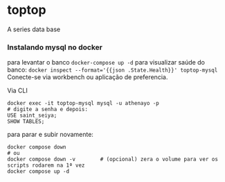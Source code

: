 # toptop

A series data base

### Instalando mysql no docker

para levantar o banco `docker-compose up -d`
para visualizar saúde do banco: `docker inspect --format='{{json .State.Health}}' toptop-mysql`
Conecte-se via workbench ou aplicação de preferencia.

Via CLI

```
docker exec -it toptop-mysql mysql -u athenayo -p
# digite a senha e depois:
USE saint_seiya;
SHOW TABLES;

```

para parar e subir novamente:

```
docker compose down
# ou
docker compose down -v        # (opcional) zera o volume para ver os scripts rodarem na 1ª vez
docker compose up -d

```
